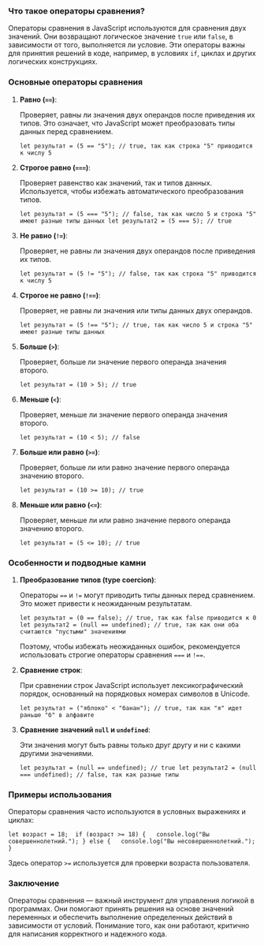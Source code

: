 ### Что такое операторы сравнения?

Операторы сравнения в JavaScript используются для сравнения двух значений. Они возвращают логическое значение `true` или `false`, в зависимости от того, выполняется ли условие. Эти операторы важны для принятия решений в коде, например, в условиях `if`, циклах и других логических конструкциях.

### Основные операторы сравнения

1. **Равно (`==`)**:
    
    Проверяет, равны ли значения двух операндов после приведения их типов. Это означает, что JavaScript может преобразовать типы данных перед сравнением.
    
    `let результат = (5 == "5"); // true, так как строка "5" приводится к числу 5`
    
2. **Строгое равно (`===`)**:
    
    Проверяет равенство как значений, так и типов данных. Используется, чтобы избежать автоматического преобразования типов.
    
    `let результат = (5 === "5"); // false, так как число 5 и строка "5" имеют разные типы данных let результат2 = (5 === 5); // true`
    
3. **Не равно (`!=`)**:
    
    Проверяет, не равны ли значения двух операндов после приведения их типов.
    
    `let результат = (5 != "5"); // false, так как строка "5" приводится к числу 5`
    
4. **Строгое не равно (`!==`)**:
    
    Проверяет, не равны ли значения или типы данных двух операндов.
    
    `let результат = (5 !== "5"); // true, так как число 5 и строка "5" имеют разные типы данных`
    
5. **Больше (`>`)**:
    
    Проверяет, больше ли значение первого операнда значения второго.
    
    `let результат = (10 > 5); // true`
    
6. **Меньше (`<`)**:
    
    Проверяет, меньше ли значение первого операнда значения второго.
    
    `let результат = (10 < 5); // false`
    
7. **Больше или равно (`>=`)**:
    
    Проверяет, больше ли или равно значение первого операнда значению второго.
    
    `let результат = (10 >= 10); // true`
    
8. **Меньше или равно (`<=`)**:
    
    Проверяет, меньше ли или равно значение первого операнда значению второго.
    
    `let результат = (5 <= 10); // true`
    

### Особенности и подводные камни

1. **Преобразование типов (type coercion)**:
    
    Операторы `==` и `!=` могут приводить типы данных перед сравнением. Это может привести к неожиданным результатам.
    
    `let результат = (0 == false); // true, так как false приводится к 0 let результат2 = (null == undefined); // true, так как они оба считаются "пустыми" значениями`
    
    Поэтому, чтобы избежать неожиданных ошибок, рекомендуется использовать строгие операторы сравнения `===` и `!==`.
    
2. **Сравнение строк**:
    
    При сравнении строк JavaScript использует лексикографический порядок, основанный на порядковых номерах символов в Unicode.
    
    `let результат = ("яблоко" < "банан"); // true, так как "я" идет раньше "б" в алфавите`
    
3. **Сравнение значений `null` и `undefined`**:
    
    Эти значения могут быть равны только друг другу и ни с какими другими значениями.
    
    `let результат = (null == undefined); // true let результат2 = (null === undefined); // false, так как разные типы`
    

### Примеры использования

Операторы сравнения часто используются в условных выражениях и циклах:

`let возраст = 18;  if (возраст >= 18) {   console.log("Вы совершеннолетний."); } else {   console.log("Вы несовершеннолетний."); }`

Здесь оператор `>=` используется для проверки возраста пользователя.

### Заключение

Операторы сравнения — важный инструмент для управления логикой в программах. Они помогают принять решения на основе значений переменных и обеспечить выполнение определенных действий в зависимости от условий. Понимание того, как они работают, критично для написания корректного и надежного кода.
